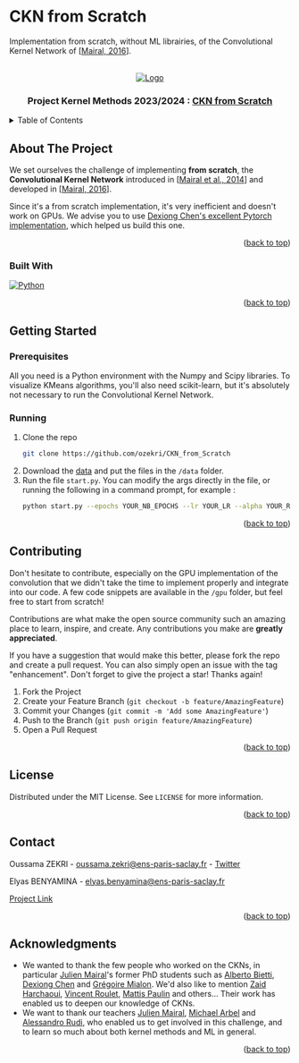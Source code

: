 # CKN from Scratch
Implementation from scratch, without ML librairies, of the Convolutional Kernel Network of [[Mairal, 2016](https://proceedings.neurips.cc/paper_files/paper/2016/file/fc8001f834f6a5f0561080d134d53d29-Paper.pdf)].

<!-- Improved compatibility of back to top link: See: https://github.com/othneildrew/Best-README-Template/pull/73 -->
<a name="readme-top"></a>
<!--
*** Thanks for checking out the Best-README-Template. If you have a suggestion
*** that would make this better, please fork the repo and create a pull request
*** or simply open an issue with the tag "enhancement".
*** Don't forget to give the project a star!
*** Thanks again! Now go create something AMAZING! :D
-->



<!-- PROJECT SHIELDS -->
<!--
*** I'm using markdown "reference style" links for readability.
*** Reference links are enclosed in brackets [ ] instead of parentheses ( ).
*** See the bottom of this document for the declaration of the reference variables
*** for contributors-url, forks-url, etc. This is an optional, concise syntax you may use.
*** https://www.markdownguide.org/basic-syntax/#reference-style-links
-->


<!-- PROJECT LOGO -->
<br />
<div align="center">
  <a href="https://www.master-mva.com/">
    <img src="https://github.com/ozekri/CKN_from_Scratch/blob/main/img/CKN.png" alt="Logo">
  </a>
<h3 align="center">Project Kernel Methods 2023/2024 : <a href="https://github.com/ozekri/CKN_from_Scratch">CKN from Scratch</a></h3>

</div>


<!-- TABLE OF CONTENTS -->
<details>
  <summary>Table of Contents</summary>
  <ol>
    <li>
      <a href="#about-the-project">About The Project</a>
      <ul>
        <li><a href="#built-with">Built With</a></li>
      </ul>
    </li>
    <li>
      <a href="#getting-started">Getting Started</a>
      <ul>
        <li><a href="#prerequisites">Prerequisites</a></li>
        <li><a href="#running">running</a></li>
      </ul>
    </li>
    <li><a href="#contributing">Contributing</a></li>
    <li><a href="#license">License</a></li>
    <li><a href="#contact">Contact</a></li>
    <li><a href="#acknowledgments">Acknowledgments</a></li>
  </ol>
</details>



<!-- ABOUT THE PROJECT -->
## About The Project

We set ourselves the challenge of implementing **from scratch**, the **Convolutional Kernel Network** introduced in [[Mairal et al., 2014](https://proceedings.neurips.cc/paper_files/paper/2014/file/81ca0262c82e712e50c580c032d99b60-Paper.pdf)] and developed in [[Mairal, 2016](https://proceedings.neurips.cc/paper_files/paper/2016/file/fc8001f834f6a5f0561080d134d53d29-Paper.pdf)].

Since it's a from scratch implementation, it's very inefficient and doesn't work on GPUs. We advise you to use [Dexiong Chen's excellent Pytorch implementation](https://github.com/claying/CKN-Pytorch-image), which helped us build this one.

<p align="right">(<a href="#readme-top">back to top</a>)</p>

### Built With

[![Python][Python]][Python-url]


<p align="right">(<a href="#readme-top">back to top</a>)</p>



<!-- GETTING STARTED -->
## Getting Started

### Prerequisites

All you need is a Python environment with the Numpy and Scipy libraries. To visualize KMeans algorithms, you'll also need scikit-learn, but it's absolutely not necessary to run the Convolutional Kernel Network.

### Running

1. Clone the repo
   ```sh
   git clone https://github.com/ozekri/CKN_from_Scratch
   ```
2. Download the [data](https://www.kaggle.com/competitions/data-challenge-kernel-methods-2023-2024-extension/data) and put the files in the `/data` folder.
3. Run the file `start.py`. You can modify the args directly in the file, or running the following in a command prompt, for example :
   ```sh
   python start.py --epochs YOUR_NB_EPOCHS --lr YOUR_LR --alpha YOUR_REG_FACTOR --model YOUR_MODEL
   ```
<p align="right">(<a href="#readme-top">back to top</a>)</p>



<!-- CONTRIBUTING -->
## Contributing

Don't hesitate to contribute, especially on the GPU implementation of the convolution that we didn't take the time to implement properly and integrate into our code. A few code snippets are available in the `/gpu` folder, but feel free to start from scratch!

Contributions are what make the open source community such an amazing place to learn, inspire, and create. Any contributions you make are **greatly appreciated**.

If you have a suggestion that would make this better, please fork the repo and create a pull request. You can also simply open an issue with the tag "enhancement".
Don't forget to give the project a star! Thanks again!

1. Fork the Project
2. Create your Feature Branch (`git checkout -b feature/AmazingFeature`)
3. Commit your Changes (`git commit -m 'Add some AmazingFeature'`)
4. Push to the Branch (`git push origin feature/AmazingFeature`)
5. Open a Pull Request

<p align="right">(<a href="#readme-top">back to top</a>)</p>



<!-- LICENSE -->
## License

Distributed under the MIT License. See `LICENSE` for more information.

<p align="right">(<a href="#readme-top">back to top</a>)</p>



<!-- CONTACT -->
## Contact

Oussama ZEKRI - oussama.zekri@ens-paris-saclay.fr - [Twitter](https://twitter.com/oussamazekri_)

Elyas BENYAMINA - elyas.benyamina@ens-paris-saclay.fr

[Project Link](https://github.com/ozekri/MVA/tree/main/Kernel%20Methods/Project)

<p align="right">(<a href="#readme-top">back to top</a>)</p>



<!-- ACKNOWLEDGMENTS -->
## Acknowledgments

* We wanted to thank the few people who worked on the CKNs, in particular [Julien Mairal](https://lear.inrialpes.fr/people/mairal/)'s former PhD students such as [Alberto Bietti](https://alberto.bietti.me/), [Dexiong Chen](https://dexiong.me/) and [Grégoire Mialon](https://gregoiremialon.github.io/). We'd also like to mention [Zaid Harchaoui](https://scholar.google.fr/citations?user=yCyR-TsAAAAJ&hl=fr), [Vincent Roulet](https://vroulet.github.io/), [Mattis Paulin](https://lear.inrialpes.fr/people/paulin/) and others... Their work has enabled us to deepen our knowledge of CKNs.
* We want to thank our teachers [Julien Mairal](https://lear.inrialpes.fr/people/mairal/), [Michael Arbel](https://michaelarbel.github.io/) and [Alessandro Rudi](https://www.di.ens.fr/~rudi/), who enabled us to get involved in this challenge, and to learn so much about both kernel methods and ML in general.


<p align="right">(<a href="#readme-top">back to top</a>)</p>



<!-- MARKDOWN LINKS & IMAGES -->
<!-- https://www.markdownguide.org/basic-syntax/#reference-style-links -->
[contributors-shield]: https://img.shields.io/github/contributors/elyasbny/elyasbny.svg?style=for-the-badge
[contributors-url]: https://github.com/elyasbny
[forks-shield]: https://img.shields.io/github/forks/github_username/repo_name.svg?style=for-the-badge
[forks-url]: https://github.com/github_username/repo_name/network/members
[stars-shield]: https://img.shields.io/github/stars/github_username/repo_name.svg?style=for-the-badge
[stars-url]: https://github.com/github_username/repo_name/stargazers
[issues-shield]: https://img.shields.io/github/issues/github_username/repo_name.svg?style=for-the-badge
[issues-url]: https://github.com/github_username/repo_name/issues
[license-shield]: https://img.shields.io/github/license/github_username/repo_name.svg?style=for-the-badge
[license-url]: https://github.com/github_username/repo_name/blob/master/LICENSE.txt
[linkedin-shield]: https://img.shields.io/badge/-LinkedIn-black.svg?style=for-the-badge&logo=linkedin&colorB=555
[linkedin-url]: https://linkedin.com/in/linkedin_username
[product-screenshot]: images/screenshot.png
[Python]: https://img.shields.io/badge/python-3670A0?style=for-the-badge&logo=python&logoColor=ffdd54
[Python-url]: https://www.python.org/
[Next.js]: https://img.shields.io/badge/next.js-000000?style=for-the-badge&logo=nextdotjs&logoColor=white
[Next-url]: https://nextjs.org/
[React.js]: https://img.shields.io/badge/React-20232A?style=for-the-badge&logo=react&logoColor=61DAFB
[React-url]: https://reactjs.org/
[Vue.js]: https://img.shields.io/badge/Vue.js-35495E?style=for-the-badge&logo=vuedotjs&logoColor=4FC08D
[Vue-url]: https://vuejs.org/
[Angular.io]: https://img.shields.io/badge/Angular-DD0031?style=for-the-badge&logo=angular&logoColor=white
[Angular-url]: https://angular.io/
[Svelte.dev]: https://img.shields.io/badge/Svelte-4A4A55?style=for-the-badge&logo=svelte&logoColor=FF3E00
[Svelte-url]: https://svelte.dev/
[Laravel.com]: https://img.shields.io/badge/Laravel-FF2D20?style=for-the-badge&logo=laravel&logoColor=white
[Laravel-url]: https://laravel.com
[Bootstrap.com]: https://img.shields.io/badge/Bootstrap-563D7C?style=for-the-badge&logo=bootstrap&logoColor=white
[Bootstrap-url]: https://getbootstrap.com
[JQuery.com]: https://img.shields.io/badge/jQuery-0769AD?style=for-the-badge&logo=jquery&logoColor=white
[JQuery-url]: https://jquery.com 
